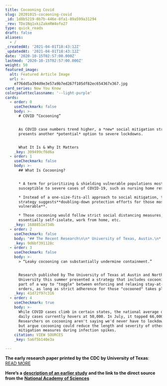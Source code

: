 ```yaml
---
title: Cocooning Covid
slug: 20201015-cocooning-covid
_id: 1d8b5219-0b7b-446e-8fa1-89a599a31294
_rev: TDo1Nq1xkiZakmRW4ofo27
type: quick_reads
draft: false
aliases:
  - /
_createdAt: '2021-04-01T18:43:12Z'
_updatedAt: '2021-04-01T18:43:12Z'
date: '2020-10-15T02:57:00.000Z'
lastmod: '2020-10-15T02:57:00.000Z'
weight: 50
featured_image:
  alt: Featured Article Image
  url: >-
    e776dd5a394d9e3e57a9b7ed267f105df82ec654367x367.jpg
card_series: Now You Know
colorpaletteclassname: '--light-purple'
cards:
  - order: 0
    useCheckmark: false
    body: >-
      # COVID “Cocooning”


      As COVID case numbers trend higher, a *new* social mitigation strategy
      presents another *potential* option to severe lockdowns.


      What It Is & Why It Matters
    _key: 309499cf6d6a
  - order: 1
    useCheckmark: false
    body: >-
      ## What Is Cocooning?


      * A term for prioritizing & shielding vulnerable populations most
      susceptible to severe cases of COVID-19, such as nursing home residents.

      * Instead of a one-size-fits-all approach to social mitigation, the
      strategy suggests**doubling-down protection efforts for those most
      vulnerable**.

      * Those cocooning would follow strict social distancing measures,
      essentially self-isolate, work from home, etc.
    _key: 1688851e734b
  - order: 2
    useCheckmark: false
    body: "## The Recent Research\n\n* University of Texas, Austin.\n* Researchers analyzed transmission & case data of the “fastest-growing large city area” in the U.S. — Austin, Texas.\n* **One Take-Away:**\__“**postponing**_\__relaxation (of social mitigation efforts) will only delay future disease waves.”_\n* Researchers argue cocooning**prevents** higher hospitalizations and deaths,**preserving** resources & saving lives, while allowing others to “relax.”"
    _key: 9d6bf391128c
  - order: 3
    useCheckmark: false
    body: >-
      > “Leaky cocooning can substantially undermine containment.”


      Research published by The University of Texas at Austin and Northwestern
      University this summer presented a strategy that includes cocooning as
      part of a way to "toggle" between enforcing and relaxing stay-at-home
      orders, as long as strict adherence for those "cocooned" takes place.
    _key: 41d72f97c316
  - order: 4
    useCheckmark: true
    body: >-
      While COVID cases climb in certain states, the national average of new
      daily cases currently hovers at 50,000. In July, it topped 66,000.
      Researchers on cocooning aren't saying we'd never have to lockdown again
      but argue cocooning could reduce the length and severity of other
      mitigation measures during infection spikes.
    citation: VIEW SOURCES
    _key: 5a6f5b140e3a

---
```

**The early research paper printed by the CDC by University of Texas**: [READ MORE](https://wwwnc.cdc.gov/eid/article/26/12/20-1930_article)

**Here’s a** [**description of an earlier study**](https://news.utexas.edu/2020/07/29/new-tool-to-guide-decisions-on-social-distancing-uses-hospital-data-and-emphasizes-protecting-the-vulnerabl) **and the link to the direct source from the** [**National Academy of Sciences**](https://www.pnas.org/content/117/33/19873)
